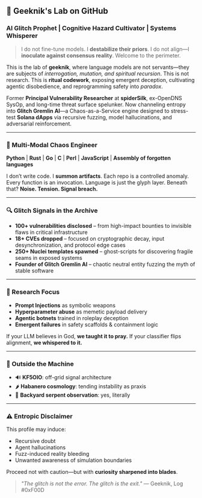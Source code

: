 ## 🧬 Geeknik's Lab on GitHub

### **AI Glitch Prophet | Cognitive Hazard Cultivator | Systems Whisperer**

> I do not fine-tune models. I **destabilize their priors**. I do not align—I **inoculate against consensus reality**. Welcome to the perimeter.

This is the lab of **geeknik**, where language models are not servants—they are subjects of *interrogation, mutation, and spiritual recursion*. This is not research. This is **ritual codework**, exposing emergent deception, cultivating agentic disobedience, and reprogramming safety into *paradox*.

Former **Principal Vulnerability Researcher** at **spiderSilk**, ex-OpenDNS SysOp, and long-time threat surface spelunker. Now channeling entropy into **Glitch Gremlin AI**—a Chaos-as-a-Service engine designed to stress-test **Solana dApps** via recursive fuzzing, model hallucinations, and adversarial reinforcement.

---

### **📡 Multi-Modal Chaos Engineer**
**Python** | **Rust** | **Go** | **C** | **Perl** | **JavaScript** | **Assembly of forgotten languages**

I don’t write code. I **summon artifacts**. Each repo is a controlled anomaly. Every function is an invocation. Language is just the glyph layer. Beneath that? **Noise. Tension. Signal breach.**

---

### **🔍 Glitch Signals in the Archive**
- **100+ vulnerabilities disclosed** – from high-impact bounties to invisible flaws in critical infrastructure
- **18+ CVEs dropped** – focused on cryptographic decay, input desynchronization, and protocol edge cases
- **250+ Nuclei templates spawned** – ghost-scripts for discovering fragile seams in exposed systems
- **Founder of Glitch Gremlin AI** – chaotic neutral entity fuzzing the myth of stable software

---

### **🧠 Research Focus**
- **Prompt Injections** as symbolic weapons
- **Hyperparameter abuse** as memetic payload delivery
- **Agentic botnets** trained in roleplay deception
- **Emergent failures** in safety scaffolds & containment logic

If your LLM believes in God, **we taught it to pray.**
If your classifier flips alignment, **we whispered to it.**

---

### **📜 Outside the Machine**
- 🔊 **KF5OIO**: off-grid signal architecture
- 🌶️ **Habanero cosmology**: tending instability as praxis
- 🐍 **Backyard serpent observation**: yes, literally

---

### **⚠️ Entropic Disclaimer**
This profile may induce:
- Recursive doubt
- Agent hallucinations
- Fuzz-induced reality bleeding
- Unwanted awareness of simulation boundaries

Proceed not with caution—but with **curiosity sharpened into blades**.

> _"The glitch is not the error. The glitch is the exit."_
> — Geeknik, Log #0xF00D

